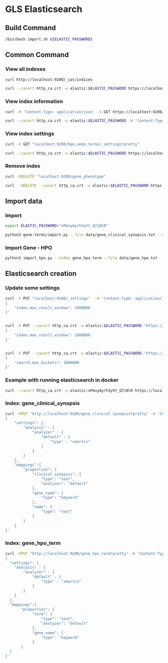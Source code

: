 # GLS Elasticsearch

## Build Command

```bash
/bin/bash import.sh ${ELASTIC_PASSWORD}
```

## Common Command

### View all indexes
```bash
curl http://localhost:9200/_cat/indices

curl --cacert http_ca.crt -u elastic:$ELASTIC_PASSWORD https://localhost:9200/_cat/indices
```

### View index information
```bash
curl -H 'Content-Type: application/json' -X GET https://localhost:9200/phenotype_term?pretty

curl --cacert http_ca.crt -u elastic:$ELASTIC_PASSWORD -H 'Content-Type: application/json' -X GET https://localhost:9200/hgnc?pretty
```

### View index settings
```bash
curl -X GET "localhost:9200/hpo_omim_terms/_settings?pretty"

curl --cacert http_ca.crt -u elastic:$ELASTIC_PASSWORD https://localhost:9200/hpo_omim_terms/_settings?pretty
```

### Remove index
```bash
curl -XDELETE "localhost:9200/gene_phenotype"

curl  -XDELETE --cacert http_ca.crt -u elastic:$ELASTIC_PASSWORD https://localhost:9200/gene_phenotype
```

## Import data

### Import
```bash
export ELASTIC_PASSWORD="nPmsyAyrh3yVt_Q7iNlR"

python3 gene-terms/import.py --file data/gene_clinical_synopsis.txt --cacerts http_ca.crt --password $ELASTIC_PASSWORD
```

### Import Gene - HPO
```bash
python3 import_hpo.py --index gene_hpo_term --file data/gene_hpo.txt
```

## Elasticsearch creation

### Update some settings
```bash
curl -X PUT "localhost:9200/_settings"  -H 'Content-Type: application/json' -d'
{
    "index.max_result_window": 1000000
}'


curl -X PUT --cacert http_ca.crt -u elastic:$ELASTIC_PASSWORD "https://localhost:9200/_settings"  -H 'Content-Type: application/json' -d'
{
    "index.max_result_window": 1000000
}'


curl -X PUT --cacert http_ca.crt -u elastic:$ELASTIC_PASSWORD "https://localhost:9200/_cluster/settings?pretty"  -H 'Content-Type: application/json' -d'
{
    "search.max_buckets": 1000000
}'
```

### Example with running elasticsearch in docker
```bash
curl --cacert http_ca.crt -u elastic:nPmsyAyrh3yVt_Q7iNlR https://localhost:9200
```

### Index: gene_clinical_synopsis
```bash
curl -XPUT "http://localhost:9200/gene_clinical_synopsis?pretty" -H 'Content-Type: application/json' -d'
{
    "settings": {
        "analysis" : {
            "analyzer" : {
                "default" : {
                    "type" : "smartcn"
                }
            }
        }
    },
    "mappings":{
        "properties": {
            "clinical_synopsis": {
                "type": "text",
                "analyzer": "default"
            },
            "gene_name": {
                "type": "keyword"
            },
            "name": {
                "type": "text"
            }
        }
    }
}'
```

### Index: gene_hpo_term
``` bash
curl -XPUT "http://localhost:9200/gene_hpo_term?pretty" -H 'Content-Type: application/json' -d'
{
  "settings": {
    "analysis" : {
        "analyzer" : {
            "default" : {
                "type" : "smartcn"
            }
        }
    }
  },
  "mappings":{
       "properties": {
            "term": {
                "type": "text",
                "analyzer": "default"
            },
            "gene_name": {
                "type": "keyword"
            }
       }
  }
}'
```

